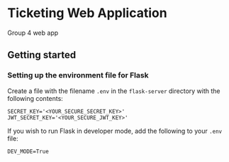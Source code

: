 # Ticketing Web Application
Group 4 web app

## Getting started
### Setting up the environment file for Flask
Create a file with the filename `.env` in the `flask-server` directory with the following contents:
```.env
SECRET_KEY='<YOUR_SECURE_SECRET_KEY>'
JWT_SECRET_KEY='<YOUR_SECURE_JWT_KEY>'
```
If you wish to run Flask in developer mode, add the following to your `.env` file:
```.env
DEV_MODE=True
```